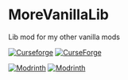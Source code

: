 # MoreVanillaLib
Lib mod for my other vanilla mods

[![Curseforge](http://cf.way2muchnoise.eu/versions/For%20MC_367254_all.svg)](https://www.curseforge.com/minecraft/mc-mods/morevanillalib)
[![CurseForge](http://cf.way2muchnoise.eu/full_367254_downloads.svg)](https://www.curseforge.com/minecraft/mc-mods/morevanillalib)

[![Modrinth](https://img.shields.io/modrinth/game-versions/CtNNDljK?color=00AF5C&label=modrinth&logo=modrinth)](https://modrinth.com/mod/morevanillalib)
[![Modrinth](https://img.shields.io/modrinth/dt/CtNNDljK?color=00AF5C&logo=modrinth)](https://modrinth.com/mod/morevanillalib)
